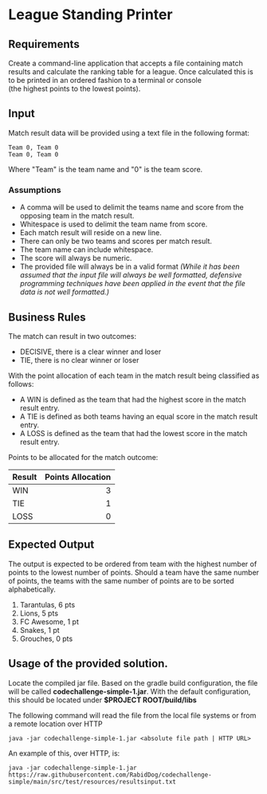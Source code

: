 # League Standing Printer

## Requirements
Create a command-line application that accepts a file containing match results and 
calculate the ranking table for a league. Once calculated this is to be printed in an ordered fashion to a terminal or console  
(the highest points to the lowest points).

## Input
Match result data will be provided using a text file in the following format:

```
Team 0, Team 0
Team 0, Team 0
```

Where "Team" is the team name and "0" is the team score.

### Assumptions
- A comma will be used to delimit the teams name and score from the opposing team in the match result. 
- Whitespace is used to delimit the team name from score.
- Each match result will reside on a new line.
- There can only be two teams and scores per match result.
- The team name can include whitespace.
- The score will always be numeric.
- The provided file will always be in a valid format _(While it has been assumed that the input file will always be well formatted, defensive programming techniques have been applied in the event that the file data is not well formatted.)_

## Business Rules

The match can result in two outcomes:
- DECISIVE, there is a clear winner and loser
- TIE, there is no clear winner or loser

With the point allocation of each team in the match result being classified as follows:
- A WIN is defined as the team that had the highest score in the match result entry.
- A TIE is defined as both teams having an equal score in the match result entry.
- A LOSS is defined as the team that had the lowest score in the match result entry.

Points to be allocated for the match outcome:

|Result |Points Allocation|
|-------|----------------:|
|WIN    |3                |
|TIE    |1                |
|LOSS   |0                |

## Expected Output

The output is expected to be ordered from team with the highest number of points to the lowest number of points. Should
a team have the same number of points, the teams with the same number of points are to be sorted alphabetically.

1. Tarantulas, 6 pts
2. Lions, 5 pts
3. FC Awesome, 1 pt
3. Snakes, 1 pt
5. Grouches, 0 pts

## Usage of the provided solution.

Locate the compiled jar file. Based on the gradle build configuration, the file will be called **codechallenge-simple-1.jar**. 
With the default configuration, this should be located under **$PROJECT ROOT/build/libs**

The following command will read the file from the local file systems or from a remote location over HTTP
```shell
java -jar codechallenge-simple-1.jar <absolute file path | HTTP URL>
```

An example of this, over HTTP, is:
```shell
java -jar codechallenge-simple-1.jar https://raw.githubusercontent.com/RabidDog/codechallenge-simple/main/src/test/resources/resultsinput.txt
```
